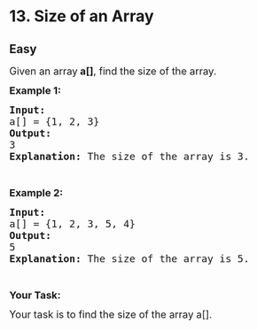 # 13. Size of an Array
## Easy
<div class="problem-statement">
                <p></p><p><span style="font-size:18px">Given an array<strong> a[]</strong>, find the size of the array.</span></p>

<p><strong><span style="font-size:18px">Example 1:</span></strong></p>

<pre><span style="font-size:18px"><strong>Input:</strong>
a[] = {1, 2, 3}
<strong>Output:</strong>
3
<strong>Explanation:</strong> The size of the array is 3.</span></pre>

<p>&nbsp;</p>

<p><strong><span style="font-size:18px">Example 2:</span></strong></p>

<pre><span style="font-size:18px"><strong>Input:</strong>
a[] = {1, 2, 3, 5, 4}
<strong>Output:</strong>
5
<strong>Explanation:</strong> The size of the array is 5.</span></pre>

<p>&nbsp;</p>

<p><strong><span style="font-size:18px">Your Task:</span></strong></p>

<p><span style="font-size:18px">Your task is to find the size of the array a[].</span></p>
 <p></p>
            </div>